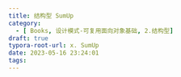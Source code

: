 ```yaml
---
title: 结构型 SumUp
category:
  - [ Books, 设计模式-可复用面向对象基础, 2.结构型]
draft: true
typora-root-url: x. SumUp
date: 2023-05-16 23:24:01
tags:
---
```


